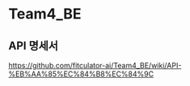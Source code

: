 # Team4_BE

## API 명세서
https://github.com/fitculator-ai/Team4_BE/wiki/API-%EB%AA%85%EC%84%B8%EC%84%9C
